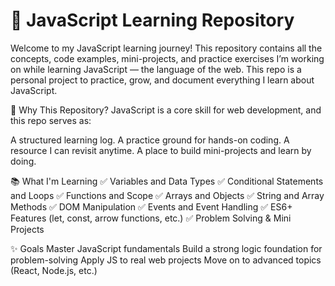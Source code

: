 # 📘 JavaScript Learning Repository

Welcome to my JavaScript learning journey!
This repository contains all the concepts, code examples, mini-projects, and practice exercises I’m working on while learning JavaScript — the language of the web.
This repo is a personal project to practice, grow, and document everything I learn about JavaScript.

📌 Why This Repository?
JavaScript is a core skill for web development, and this repo serves as:

A structured learning log.
A practice ground for hands-on coding.
A resource I can revisit anytime. 
A place to build mini-projects and learn by doing.

📚 What I'm Learning
✅ Variables and Data Types
✅ Conditional Statements and Loops
✅ Functions and Scope
✅ Arrays and Objects
✅ String and Array Methods
✅ DOM Manipulation
✅ Events and Event Handling
✅ ES6+ Features (let, const, arrow functions, etc.)
✅ Problem Solving & Mini Projects

✨ Goals
Master JavaScript fundamentals
Build a strong logic foundation for problem-solving
Apply JS to real web projects
Move on to advanced topics (React, Node.js, etc.)



